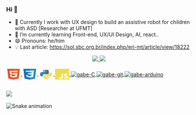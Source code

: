 ### Hi 👋

- 🔭 Currently I work with UX design to build an assistive robot for children with ASD [Researcher at UFMT]
- 🌱 I’m currently learning Front-end, UX/UI Design, AI, react..
- 😄 Pronouns: he/him
- 💡  Last article: https://sol.sbc.org.br/index.php/eri-mt/article/view/18222

<div align="center">
  <a href="https://github.com/gabereboucas">
  <img height="144em" src="https://github-readme-stats.vercel.app/api?username=gabereboucas&show_icons=true&theme=radical&include_all_commits=true&count_private=true"/>
  <img height="144em" src="https://github-readme-stats.vercel.app/api/top-langs/?username=gabereboucas&layout=compact&langs_count=7&theme=radical"/>
</div>
  
<div style="display: inline_block"><br>
  <img align="center" alt="gabe-HTML" height="30" width="40" src="https://raw.githubusercontent.com/devicons/devicon/master/icons/html5/html5-original.svg">
  <img align="center" alt="gabe-CSS" height="30" width="40" src="https://raw.githubusercontent.com/devicons/devicon/master/icons/css3/css3-original.svg">         
  <img align="center" alt="gabe-Python" height="30" width="40" src="https://raw.githubusercontent.com/devicons/devicon/master/icons/python/python-original.svg">
  <img align="center" alt="gabe-Js" height="30" width="40" src="https://raw.githubusercontent.com/devicons/devicon/master/icons/javascript/javascript-plain.svg">
  <img align="center" alt="gabe-C" height="30" width="40" src="https://cdn.jsdelivr.net/gh/devicons/devicon/icons/c/c-original.svg">
  <img align="center" alt="gabe-git" height="30" width="40" src="https://cdn.jsdelivr.net/gh/devicons/devicon/icons/git/git-original.svg">
  <img align="center" alt="gabe-arduino" height="35" width="40" src="https://cdn.jsdelivr.net/gh/devicons/devicon/icons/arduino/arduino-original.svg">
</div>
  
  ##
  
<div>
  <a img height="180em" href="https://www.linkedin.com/in/gabriel-rebouças-4489141b4/"target="_blank"><img src="https://img.shields.io/badge/LinkedIn-0077B5?style=for-the-badge&logo=linkedin&logoColor=white"target="_blank"></a>
  
![Snake animation](https://github.com/gabereboucas/gabereboucas/blob/output/github-contribution-grid-snake.svg)
</div>
